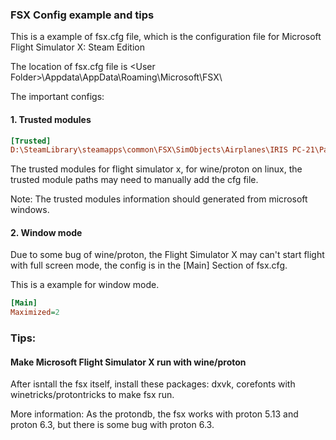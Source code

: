 ### FSX Config example and tips

This is a example of fsx.cfg file, which is the configuration file for Microsoft Flight Simulator X: Steam Edition

The location of fsx.cfg file is \<User Folder\>\\Appdata\AppData\Roaming\Microsoft\FSX\

The important configs:

#### 1. Trusted modules

```ini
[Trusted]
D:\SteamLibrary\steamapps\common\FSX\SimObjects\Airplanes\IRIS PC-21\Panel\dsd_fsx_xml_sound.gau.czbzccbqoqkbtnqaciirakbckqraztcztulnbcuw=2
```

The trusted modules for flight simulator x, for wine/proton on linux, the trusted module paths may need to manually add the cfg file.

Note: The trusted modules information should generated from microsoft windows.

#### 2. Window mode

Due to some bug of wine/proton, the Flight Simulator X may can't start flight with full screen mode, the config is in the [Main] Section of fsx.cfg.

This is a example for window mode.

```ini
[Main]
Maximized=2
```

### Tips:

#### Make Microsoft Flight Simulator X run with wine/proton

After isntall the fsx itself, install these packages: dxvk, corefonts with winetricks/protontricks to make fsx run.

More information: As the protondb, the fsx works with proton 5.13 and proton 6.3, but there is some bug with proton 6.3.
